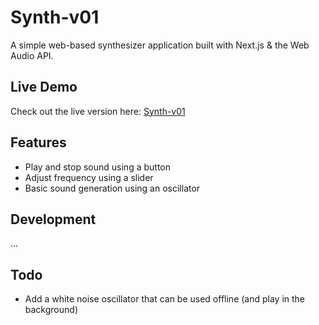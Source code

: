 # Synth-v01

A simple web-based synthesizer application built with Next.js & the Web Audio API.

## Live Demo

Check out the live version here: [Synth-v01](https://synth-v01.netlify.app)

## Features

- Play and stop sound using a button
- Adjust frequency using a slider
- Basic sound generation using an oscillator

## Development

...

## Todo

- Add a white noise oscillator that can be used offline (and play in the background)
